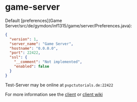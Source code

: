 game-server
===========

Default [preferences](Game Server/src/de/gymdon/inf1315/game/server/Preferences.java):
```json
{
  "version": 1,
  "server_name": "Game Server",
  "hostname": "0.0.0.0",
  "port": 22422,
  "ssl": {
    "__comment": "Not implemented",
    "enabled": false
  }
}
```

Test-Server may be online at `pvpctutorials.de:22422`

For more information see the [client](https://github.com/GymDon-P-Q11Info-13-15/game-client/) or [client wiki](https://github.com/GymDon-P-Q11Info-13-15/game-client/wiki)
